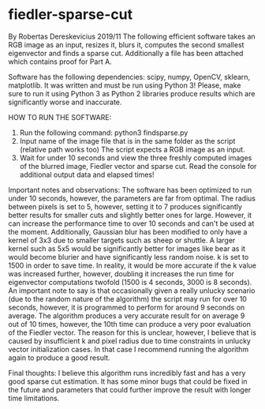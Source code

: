 # fiedler-sparse-cut
By Robertas Dereskevicius 2019/11
The following efficient software takes an RGB image as an input, resizes it, blurs it, 
computes the second smallest eigenvector and finds a sparse cut.
Additionally a file has been attached which contains proof for Part A.

Software has the following dependencies:
scipy, numpy, OpenCV, sklearn, matplotlib.
It was written and must be run using Python 3!
Please, make sure to run it using Python 3 as Python 2 libraries produce results which
are significantly worse and inaccurate.

HOW TO RUN THE SOFTWARE:
1) Run the following command: python3 findsparse.py
2) Input name of the image file that is in the same folder as the script (relative path works too)
	The script expects a RGB image as an input.
3) Wait for under 10 seconds and view the three freshly computed images of the blurred image, Fiedler vector
	and sparse cut. Read the console for additional output data and elapsed times!
	
Important notes and observations:
The software has been optimized to run under 10 seconds, however, the parameters are far from optimal.
The radius between pixels is set to 5, however, setting it to 7 produces significantly better results
for smaller cuts and slightly better ones for large. However, it can increase the performance time 
to over 10 seconds and can't be used at the moment. Additionally, 
Gaussian blur has been modified to only have a kernel of 3x3 due to smaller targets such as sheep or shuttle.
A larger kernel such as 5x5 would be significantly better for images like bear as it would become blurier
and have significantly less random noise.
k is set to 1500 in order to save time. In reality, it would be more accurate if the
k value was increased further, however, doubling it increases the run time for eigenvector computations
twofold (1500 is 4 seconds, 3000 is 8 seconds).
An important note to say is that occasionally given a really unlucky scenario (due to the random nature
of the algorithm) the script may run for over 10 seconds, however, it is programmed to perform for 
around 9 seconds on average.
The algorithm produces a very accurate result for on average 9 out of 10 times, however, the 10th time
can produce a very poor evaluation of the Fiedler vector. The reason for this is unclear, however, I 
believe that is caused by insufficient k and pixel radius due to time constraints in unlucky vector
initialization cases. In that case I recommend running the algorithm again to produce a good result.

Final thoughts:
I believe this algorithm runs incredibly fast and has a very good sparse cut estimation.
It has some minor bugs that could be fixed in the future and parameters that could further
improve the result with longer time limitations.
